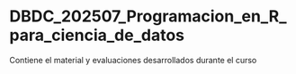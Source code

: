 # DBDC_202507_Programacion_en_R_para_ciencia_de_datos
Contiene el material y evaluaciones desarrollados durante el curso
